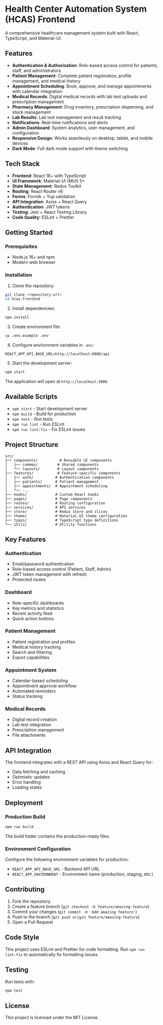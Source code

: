 # Health Center Automation System (HCAS) Frontend

A comprehensive healthcare management system built with React, TypeScript, and Material-UI.

## Features

- **Authentication & Authorization**: Role-based access control for patients, staff, and administrators
- **Patient Management**: Complete patient registration, profile management, and medical history
- **Appointment Scheduling**: Book, approve, and manage appointments with calendar integration
- **Medical Records**: Digital medical records with lab test uploads and prescription management
- **Pharmacy Management**: Drug inventory, prescription dispensing, and stock management
- **Lab Results**: Lab test management and result tracking
- **Notifications**: Real-time notifications and alerts
- **Admin Dashboard**: System analytics, user management, and configuration
- **Responsive Design**: Works seamlessly on desktop, tablet, and mobile devices
- **Dark Mode**: Full dark mode support with theme switching

## Tech Stack

- **Frontend**: React 18+ with TypeScript
- **UI Framework**: Material-UI (MUI) 5+
- **State Management**: Redux Toolkit
- **Routing**: React Router v6
- **Forms**: Formik + Yup validation
- **API Integration**: Axios + React Query
- **Authentication**: JWT tokens
- **Testing**: Jest + React Testing Library
- **Code Quality**: ESLint + Prettier

## Getting Started

### Prerequisites

- Node.js 16+ and npm
- Modern web browser

### Installation

1. Clone the repository:
```bash
git clone <repository-url>
cd hcas-frontend
```

2. Install dependencies:
```bash
npm install
```

3. Create environment file:
```bash
cp .env.example .env
```

4. Configure environment variables in `.env`:
```
REACT_APP_API_BASE_URL=http://localhost:8000/api
```

5. Start the development server:
```bash
npm start
```

The application will open at `http://localhost:3000`.

## Available Scripts

- `npm start` - Start development server
- `npm build` - Build for production
- `npm test` - Run tests
- `npm run lint` - Run ESLint
- `npm run lint:fix` - Fix ESLint issues

## Project Structure

```
src/
├── components/          # Reusable UI components
│   ├── common/         # Shared components
│   └── layouts/        # Layout components
├── features/           # Feature-specific components
│   ├── auth/          # Authentication components
│   ├── patients/      # Patient management
│   ├── appointments/  # Appointment scheduling
│   └── ...
├── hooks/             # Custom React hooks
├── pages/             # Page components
├── routes/            # Routing configuration
├── services/          # API services
├── store/             # Redux store and slices
├── theme/             # Material-UI theme configuration
├── types/             # TypeScript type definitions
└── utils/             # Utility functions
```

## Key Features

### Authentication
- Email/password authentication
- Role-based access control (Patient, Staff, Admin)
- JWT token management with refresh
- Protected routes

### Dashboard
- Role-specific dashboards
- Key metrics and statistics
- Recent activity feed
- Quick action buttons

### Patient Management
- Patient registration and profiles
- Medical history tracking
- Search and filtering
- Export capabilities

### Appointment System
- Calendar-based scheduling
- Appointment approval workflow
- Automated reminders
- Status tracking

### Medical Records
- Digital record creation
- Lab test integration
- Prescription management
- File attachments

## API Integration

The frontend integrates with a REST API using Axios and React Query for:
- Data fetching and caching
- Optimistic updates
- Error handling
- Loading states

## Deployment

### Production Build

```bash
npm run build
```

The build folder contains the production-ready files.

### Environment Configuration

Configure the following environment variables for production:

- `REACT_APP_API_BASE_URL` - Backend API URL
- `REACT_APP_ENVIRONMENT` - Environment name (production, staging, etc.)

## Contributing

1. Fork the repository
2. Create a feature branch (`git checkout -b feature/amazing-feature`)
3. Commit your changes (`git commit -m 'Add amazing feature'`)
4. Push to the branch (`git push origin feature/amazing-feature`)
5. Open a Pull Request

## Code Style

This project uses ESLint and Prettier for code formatting. Run `npm run lint:fix` to automatically fix formatting issues.

## Testing

Run tests with:
```bash
npm test
```

## License

This project is licensed under the MIT License.